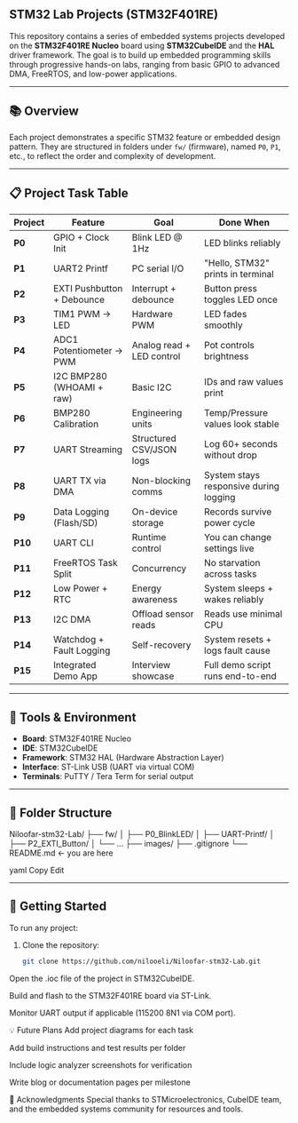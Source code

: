 ## STM32 Lab Projects (STM32F401RE)

This repository contains a series of embedded systems projects developed on the **STM32F401RE Nucleo** board using **STM32CubeIDE** and the **HAL** driver framework. The goal is to build up embedded programming skills through progressive hands-on labs, ranging from basic GPIO to advanced DMA, FreeRTOS, and low-power applications.

---

## 📚 Overview

Each project demonstrates a specific STM32 feature or embedded design pattern. They are structured in folders under `fw/` (firmware), named `P0`, `P1`, etc., to reflect the order and complexity of development.

---

## 📋 Project Task Table

| Project | Feature                             | Goal                       | Done When                                    |
|---------|-------------------------------------|----------------------------|-----------------------------|
| **P0**  | GPIO + Clock Init                   | Blink LED @ 1Hz            | LED blinks reliably                          |
| **P1**  | UART2 Printf                        | PC serial I/O              | "Hello, STM32" prints in terminal            |
| **P2**  | EXTI Pushbutton + Debounce         | Interrupt + debounce       | Button press toggles LED once                |
| **P3**  | TIM1 PWM -> LED                     | Hardware PWM               | LED fades smoothly                           |
| **P4**  | ADC1 Potentiometer -> PWM          | Analog read + LED control  | Pot controls brightness                      |
| **P5**  | I2C BMP280 (WHOAMI + raw)          | Basic I2C                  | IDs and raw values print                     |
| **P6**  | BMP280 Calibration                 | Engineering units          | Temp/Pressure values look stable             |
| **P7**  | UART Streaming                     | Structured CSV/JSON logs   | Log 60+ seconds without drop                 |
| **P8**  | UART TX via DMA                    | Non-blocking comms         | System stays responsive during logging       |
| **P9**  | Data Logging (Flash/SD)            | On-device storage          | Records survive power cycle                  |
| **P10** | UART CLI                           | Runtime control            | You can change settings live                 |
| **P11** | FreeRTOS Task Split                | Concurrency                | No starvation across tasks                   |
| **P12** | Low Power + RTC                    | Energy awareness           | System sleeps + wakes reliably               |
| **P13** | I2C DMA                            | Offload sensor reads       | Reads use minimal CPU                        |
| **P14** | Watchdog + Fault Logging           | Self-recovery              | System resets + logs fault cause             |
| **P15** | Integrated Demo App                | Interview showcase         | Full demo script runs end-to-end             |

---

## 🧰 Tools & Environment

- **Board**: STM32F401RE Nucleo
- **IDE**: STM32CubeIDE
- **Framework**: STM32 HAL (Hardware Abstraction Layer)
- **Interface**: ST-Link USB (UART via virtual COM)
- **Terminals**: PuTTY / Tera Term for serial output

---

## 📁 Folder Structure

Niloofar-stm32-Lab/
├── fw/
│ ├── P0_BlinkLED/
│ ├── UART-Printf/
│ ├── P2_EXTI_Button/
│ └── ...
├── images/
├── .gitignore
└── README.md ← you are here

yaml
Copy
Edit

---

## 🏁 Getting Started

To run any project:

1. Clone the repository:
   ```bash
   git clone https://github.com/nilooeli/Niloofar-stm32-Lab.git
Open the .ioc file of the project in STM32CubeIDE.

Build and flash to the STM32F401RE board via ST-Link.

Monitor UART output if applicable (115200 8N1 via COM port).

💡 Future Plans
 Add project diagrams for each task

 Add build instructions and test results per folder

 Include logic analyzer screenshots for verification

 Write blog or documentation pages per milestone

🙏 Acknowledgments
Special thanks to STMicroelectronics, CubeIDE team, and the embedded systems community for resources and tools.